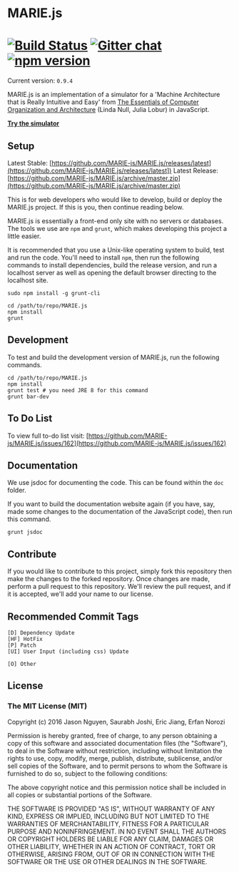 # MARIE.js

[![Build Status](https://travis-ci.org/MARIE-js/MARIE.js.svg?branch=master)](https://travis-ci.org/MARIE-js/MARIE.js) [![Gitter chat](https://badges.gitter.im/MARIE-js/gitter.png)](https://gitter.im/MARIE-js/Lobby) [![npm version](https://badge.fury.io/js/npm.svg)](https://badge.fury.io/js/npm)
==============
Current version: `0.9.4`

MARIE.js is an implementation of a simulator for a 'Machine Architecture that is Really Intuitive and Easy'
from [The Essentials of Computer Organization and Architecture](https://books.google.com.au/books/about/The_Essentials_of_Computer_Organization.html?id=3kQoAwAAQBAJ&redir_esc=y) (Linda Null, Julia Lobur) in JavaScript.

**[Try the simulator](https://marie-js.github.io/MARIE.js/)**

## Setup
Latest Stable: [https://github.com/MARIE-js/MARIE.js/releases/latest](https://github.com/MARIE-js/MARIE.js/releases/latest])
Latest Release: [https://github.com/MARIE-js/MARIE.js/archive/master.zip](https://github.com/MARIE-js/MARIE.js/archive/master.zip)

This is for web developers who would like to develop, build or deploy the
MARIE.js project. If this is you, then continue reading below.

MARIE.js is essentially a front-end only site with no servers or databases.
The tools we use are `npm` and `grunt`, which makes developing this project
a little easier.

It is recommended that you use a Unix-like operating system to build, test and
run the code. You'll need to install `npm`, then run the following commands to
install dependencies, build the release version, and run a localhost server as
well as opening the default browser directing to the localhost site.

    sudo npm install -g grunt-cli

    cd /path/to/repo/MARIE.js
    npm install
    grunt

## Development
To test and build the development version of MARIE.js, run the following
commands.

    cd /path/to/repo/MARIE.js
    npm install
    grunt test # you need JRE 8 for this command
    grunt bar-dev

## To Do List
To view full to-do list visit: [https://github.com/MARIE-js/MARIE.js/issues/162](https://github.com/MARIE-js/MARIE.js/issues/162)

## Documentation
We use jsdoc for documenting the code. This can be found within the `doc`
folder.

If you want to build the documentation website again (if you have, say, made
some changes to the documentation of the JavaScript code), then run this
command.

    grunt jsdoc

## Contribute
If you would like to contribute to this project, simply fork this repository
then make the changes to the forked repository. Once changes are made, perform a
pull request to this repository. We'll review the pull request, and if it is
accepted, we'll add your name to our license.

## Recommended Commit Tags
    [D] Dependency Update
    [HF] HotFix
    [P] Patch
    [UI] User Input (including css) Update

    [O] Other

## License

### The MIT License (MIT)

Copyright (c) 2016 Jason Nguyen, Saurabh Joshi, Eric Jiang, Erfan Norozi

Permission is hereby granted, free of charge, to any person obtaining a copy of this software and associated documentation files (the "Software"), to deal in the Software without restriction, including without limitation the rights to use, copy, modify, merge, publish, distribute, sublicense, and/or sell copies of the Software, and to permit persons to whom the Software is furnished to do so, subject to the following conditions:

The above copyright notice and this permission notice shall be included in all copies or substantial portions of the Software.

THE SOFTWARE IS PROVIDED "AS IS", WITHOUT WARRANTY OF ANY KIND, EXPRESS OR IMPLIED, INCLUDING BUT NOT LIMITED TO THE WARRANTIES OF MERCHANTABILITY, FITNESS FOR A PARTICULAR PURPOSE AND NONINFRINGEMENT. IN NO EVENT SHALL THE AUTHORS OR COPYRIGHT HOLDERS BE LIABLE FOR ANY CLAIM, DAMAGES OR OTHER LIABILITY, WHETHER IN AN ACTION OF CONTRACT, TORT OR OTHERWISE, ARISING FROM, OUT OF OR IN CONNECTION WITH THE SOFTWARE OR THE USE OR OTHER DEALINGS IN THE SOFTWARE.
